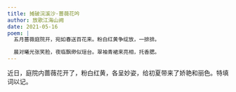 ```yaml
---
title: 摊破浣溪沙·蔷薇花吟
author: 放歌江海山阙
date: 2021-05-16
poem: |
  五月蔷薇庭院开，宛如春送百花来。粉白红黄争绽放，一排排。

  晨对曦光张笑脸，夜临飘缈似瑶台。翠袖青裙来亮相，托香腮。
---
```


近日，庭院内蔷薇花开了，粉白红黄，各呈妙姿，给初夏带来了娇艳和丽色。特填词以记。
